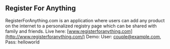## Register For Anything
RegisterForAnything.com is an application where users can add any product on the internet to a personalized registry page which can be shared with family and friends.
Live here: [www.registerforanything.com](http://www.registerforanything.com/)
Demo: User: couple@example.com, Pass: helloworld